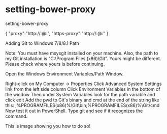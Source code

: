 # setting-bower-proxy
setting-bower-proxy

{
    "proxy":"http://<user>:<password>@<host>:<port>",
    "https-proxy":"http://<user>:<password>@<host>:<port>"
}


Adding Git to Windows 7/8/8.1 Path

Note: You must have msysgit installed on your machine. Also, the path to my Git installation is "C:\Program Files (x86)\Git". Yours might be different. Please check where yours is before continuing.

Open the Windows Environment Variables/Path Window.

Right-click on My Computer -> Properties
Click Advanced System Settings link from the left side column
Click Environment Variables in the bottom of the window
Then under System Variables look for the path variable and click edit
Add the pwd to Git's binary and cmd at the end of the string like this:
;%PROGRAMFILES(x86)%\Git\bin;%PROGRAMFILES(x86)%\Git\cmd
Now test it out in PowerShell. Type git and see if it recognizes the command.

This is image showing you how to do so!
